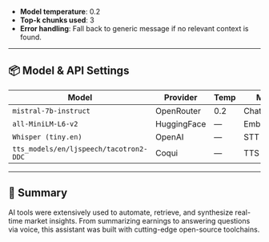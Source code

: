 
- **Model temperature**: 0.2
- **Top-k chunks used**: 3
- **Error handling**: Fall back to generic message if no relevant context is found.

---

## 📦 Model & API Settings

| Model                  | Provider     | Temp | Mode        |
|------------------------|---------------|------|-------------|
| `mistral-7b-instruct`  | OpenRouter    | 0.2  | ChatOpenAI |
| `all-MiniLM-L6-v2`     | HuggingFace   | —    | Embeddings |
| `Whisper (tiny.en)`    | OpenAI        | —    | STT        |
| `tts_models/en/ljspeech/tacotron2-DDC` | Coqui | — | TTS |

---

## 📘 Summary

AI tools were extensively used to automate, retrieve, and synthesize real-time market insights. From summarizing earnings to answering questions via voice, this assistant was built with cutting-edge open-source toolchains.

